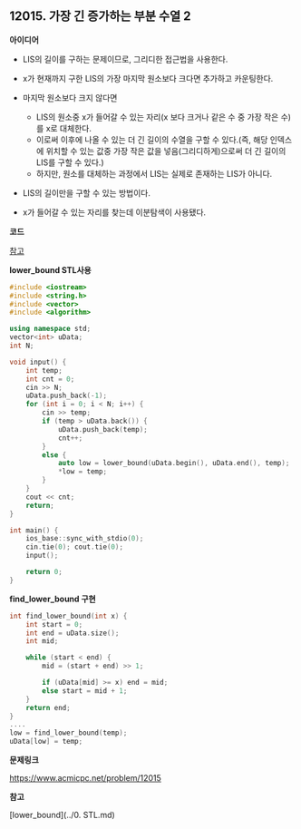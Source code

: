 ## 12015. 가장 긴 증가하는 부분 수열 2

**아이디어**

- LIS의 길이를 구하는 문제이므로, 그리디한 접근법을 사용한다.
- x가 현재까지 구한 LIS의 가장 마지막 원소보다 크다면 추가하고 카운팅한다.
- 마지막 원소보다 크지 않다면
  - LIS의 원소중 x가 들어갈 수 있는 자리(x 보다 크거나 같은 수 중 가장 작은 수)를 x로 대체한다.
  - 이로써 이후에 나올 수 있는 더 긴 길이의 수열을 구할 수 있다.(즉, 해당 인덱스에 위치할 수 있는 값중 가장 작은 값을 넣음(그리디하게)으로써 더 긴 길이의 LIS를 구할 수 있다.)
  - 하지만, 원소를 대체하는 과정에서 LIS는 실제로 존재하는 LIS가 아니다.
- LIS의 길이만을 구할 수 있는 방법이다.



- x가 들어갈 수 있는 자리를 찾는데 이분탐색이 사용됐다.

**코드**

[참고](https://sihyungyou.github.io/baekjoon-12015/)

**lower_bound STL사용**

```c++
#include <iostream>
#include <string.h>
#include <vector>
#include <algorithm>

using namespace std;
vector<int> uData;
int N;

void input() {
	int temp;
	int cnt = 0;
	cin >> N;
	uData.push_back(-1);
	for (int i = 0; i < N; i++) {
		cin >> temp;
		if (temp > uData.back()) {
			uData.push_back(temp);
			cnt++;
		}
		else {
			auto low = lower_bound(uData.begin(), uData.end(), temp);
			*low = temp;
		}
	}
	cout << cnt;
	return;
}

int main() {
	ios_base::sync_with_stdio(0);
	cin.tie(0); cout.tie(0);
	input();

	return 0;
}
```

**find_lower_bound 구현**

```c++
int find_lower_bound(int x) {
	int start = 0;
	int end = uData.size();
	int mid;

	while (start < end) {
		mid = (start + end) >> 1;

		if (uData[mid] >= x) end = mid;
		else start = mid + 1;
	}
	return end;
}
....
low = find_lower_bound(temp);
uData[low] = temp;
```



**문제링크**

https://www.acmicpc.net/problem/12015

**참고**

[lower_bound](../0. STL.md)

